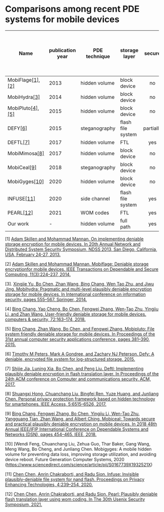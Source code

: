 # Comparisons among recent PDE systems for mobile devices
| Name  | publication year| PDE technique | storage layer | secure | Compatiable with the architecture of mainstream mobile devices | scalable | user-oriented |
| ------------- | ------------- | ------------- | ------------- | :---: | :---: | :---: | :---: |
| MobiFlage[[1]](#mobiflage1), [[2]](#mobiflage2)  | 2013  | hidden volume | block device | no | yes | yes | yes |
| MobiHydra[[3]](#mobihydra)  | 2014  | hidden volume | block device | no | yes | yes | yes |
| MobiPluto[[4]](#mobipluto1), [[5]](#mobipluto2)  | 2015  | hidden volume | block device | no | yes | yes | yes |
| DEFY[[6]](#defy)  | 2015  | steganography | flash file system | partially | no | yes | yes |
| DEFTL[[7]](#deftl)  | 2017  | hidden volume | FTL | yes | yes | no | no |
| MobiMimosa[[8]](#mobimimosa)  | 2017  | hidden volume | block device | no | yes | yes | yes |
| MobiCeal[[9]](#mobiceal)  | 2018  | steganography | block device | no | yes | yes | yes |
| MobiGyges[[10]](#mobigyges)  | 2020  | hidden volume | block device | no | yes | yes | yes |
| INFUSE[[11]](#infuse)  | 2020  | side channel | flash file system | yes | no | no | yes |
| PEARL[[12]](#pearl)  | 2021  | WOM codes | FTL | yes | yes | no | no |
| Our work  | -  | hidden volume | full path | yes | yes | yes | yes |

<span id="mobiflage1">[1] [Adam Skillen and Mohammad Mannan. On implementing deniable storage encryption for mobile devices. In 20th Annual Network and Distributed System Security Symposium, NDSS 2013, San Diego, California, USA, February 24-27, 2013.](https://www.ndss-symposium.org/wp-content/uploads/2017/09/06_3_0.pdf)</span>

<span id="mobiflage2">[2] [Adam Skillen and Mohammad Mannan. Mobiflage: Deniable storage encryptionfor mobile devices. IEEE Transactions on Dependable and Secure Computing, 11(3):224–237, 2014.](https://www.ccsl.carleton.ca/~askillen/publications/mobiflage-tdsc.pdf)</span>

<span id="mobihydra">[3]. [Xingjie Yu, Bo Chen, Zhan Wang, Bing Chang, Wen Tao Zhu, and Jiwu Jing. Mobihydra: Pragmatic and multi-level plausibly deniable encryption storage for mobile devices. In International conference on information security, pages 555–567. Springer, 2014.](https://link.springer.com/chapter/10.1007/978-3-319-13257-0_36)</span>

<span id="mobipluto1">[4] [Bing Chang, Yao Cheng, Bo Chen, Fengwei Zhang, Wen-Tao Zhu, Yingjiu Li, and Zhan Wang. User-friendly deniable storage for mobile devices. computers & security, 72:163–174, 2018.](https://www.sciencedirect.com/science/article/pii/S0167404817301943)</span>

<span id="mobipluto2">[5] [Bing Chang, Zhan Wang, Bo Chen, and Fengwei Zhang. Mobipluto: File system friendly deniable storage for mobile devices. In Proceedings of the 31st annual computer security applications conference, pages 381–390, 2015.](https://dl.acm.org/doi/10.1145/2818000.2818046)</span>

<span id="defy">[6] [Timothy M Peters, Mark A Gondree, and Zachary NJ Peterson. Defy: A deniable, encrypted file system for log-structured storage. 2015.](https://www.ndss-symposium.org/wp-content/uploads/2017/09/04_5_1.pdf)</span>

<span id="deftl">[7] [Shijie Jia, Luning Xia, Bo Chen, and Peng Liu. Deftl: Implementing plausibly deniable encryption in flash translation layer. In Proceedings of the 24th ACM conference on Computer and communications security. ACM, 2017.](https://dl.acm.org/doi/10.1145/3133956.3134011)</span>

<span id="mobimimosa">[8] [Shuangxi Hong, Chuanchang Liu, Bingfei Ren, Yuze Huang, and Junliang Chen. Personal privacy protection framework based on hidden technology for smartphones. IEEE Access, 5:6515–6526, 2017.](https://ieeexplore.ieee.org/stamp/stamp.jsp?arnumber=7903654)</span> 

<span id="mobiceal">[9] [Bing Chang, Fengwei Zhang, Bo Chen, Yingjiu Li, Wen-Tao Zhu, Yangguang Tian, Zhan Wang, and Albert Ching. Mobiceal: Towards secure and practical plausibly deniable encryption on mobile devices. In 2018 48th Annual IEEE/IFIP International Conference on Dependable Systems and Networks (DSN), pages 454–465. IEEE, 2018.](https://ieeexplore.ieee.org/stamp/stamp.jsp?tp=&arnumber=8416506)</span>

<span id="mobigyges">[10] [Wendi Feng, Chuanchang Liu, Zehua Guo, Thar Baker, Gang Wang, Meng Wang, Bo Cheng, and Junliang Chen. Mobigyges: A mobile hidden volume for preventing data loss, improving storage utilization, and avoiding device reboot. Future Generation Computer Systems, 2020 (https://www.sciencedirect.com/science/article/pii/S0167739X1932521X)</span>

<span id="infuse">[11] [Chen Chen, Anrin Chakraborti, and Radu Sion. Infuse: Invisible plausibly-deniable file system for nand flash. Proceedings on Privacy Enhancing Technologies, 4:239–254, 2020.](https://content.sciendo.com/view/journals/popets/2020/4/article-p239.xml?language=en)</span>

<span id="pearl">[12] [Chen Chen, Anrin Chakraborti, and Radu Sion. Pearl: Plausibly deniable flash translation layer using wom coding. In The 30th Usenix Security Symposium, 2021.](https://www.usenix.org/system/files/sec21summer_chen-chen.pdf)</span>
